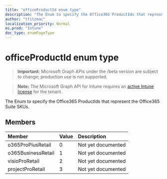 ```yaml
---
title: "officeProductId enum type"
description: "The Enum to specify the Office365 ProductIds that represent the Office365 Suite SKUs."
author: "tfitzmac"
localization_priority: Normal
ms.prod: "Intune"
doc_type: enumPageType
---
```


# officeProductId enum type

> **Important:** Microsoft Graph APIs under the /beta version are subject to change; production use is not supported.

> **Note:** The Microsoft Graph API for Intune requires an [active Intune license](https://go.microsoft.com/fwlink/?linkid=839381) for the tenant.

The Enum to specify the Office365 ProductIds that represent the Office365 Suite SKUs.

## Members
|Member|Value|Description|
|:---|:---|:---|
|o365ProPlusRetail|0|Not yet documented|
|o365BusinessRetail|1|Not yet documented|
|visioProRetail|2|Not yet documented|
|projectProRetail|3|Not yet documented|




